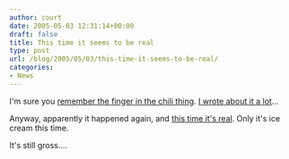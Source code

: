 ```yaml
---
author: court
date: 2005-05-03 12:31:14+00:00
draft: false
title: This time it seems to be real
type: post
url: /blog/2005/05/03/this-time-it-seems-to-be-real/
categories:
- News
---
```


I'm sure you [remember the finger in the chili thing](http://www.vallentyne.com/blog/archives/2005/04/heres_another_t.html).  [I wrote about it a lot](http://www.vallentyne.com/blog/archives/2005/03/ah_food_it_seem.html)...

Anyway, apparently it happened again, and [this time it's real](http://www.wwaytv3.com/Global/story.asp?S=3289152&nav=0zHRZM3B).  Only it's ice cream this time.

It's still gross....
